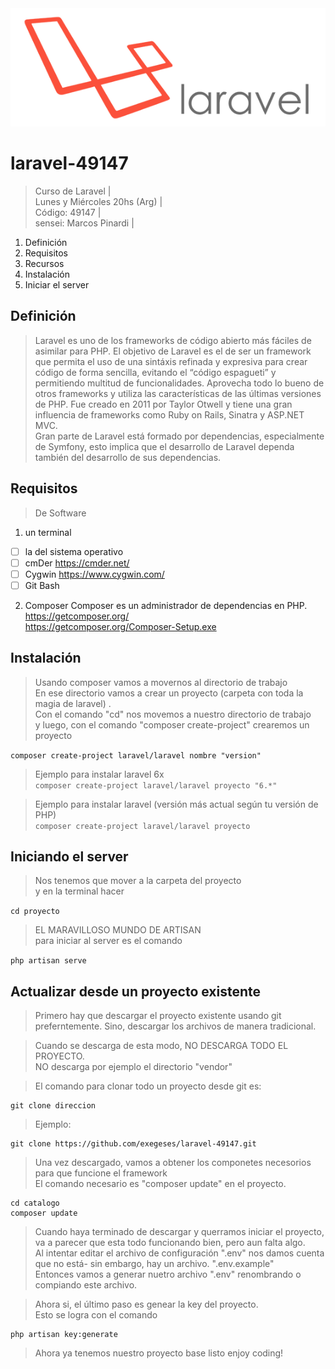 <img src="https://raw.githubusercontent.com/exegeses/laravel-49147/main/imagenes/laravel-logo.png">

# laravel-49147
> Curso de Laravel |  
> Lunes y Miércoles 20hs (Arg) |  
> Código: 49147 |  
> sensei: Marcos Pinardi |

1. Definición
2. Requisitos
3. Recursos
4. Instalación
5. Iniciar el server

## Definición
> Laravel es uno de los frameworks de código abierto más fáciles de asimilar para PHP.
> El objetivo de Laravel es el de ser un framework que permita el uso de una sintáxis refinada y expresiva para crear código de forma sencilla, evitando el “código espagueti” y permitiendo multitud de funcionalidades.
> Aprovecha todo lo bueno de otros frameworks y utiliza las características de las últimas versiones de PHP.
> Fue creado en 2011 por Taylor Otwell y tiene una gran influencia de frameworks como Ruby on Rails, Sinatra y ASP.NET MVC.  
> Gran parte de Laravel está formado por dependencias, especialmente de Symfony, esto implica que el desarrollo de Laravel dependa también del desarrollo de sus dependencias.

## Requisitos

> De Software

1. un terminal
- [ ] la del sistema operativo
- [ ] cmDer https://cmder.net/
- [ ] Cygwin https://www.cygwin.com/
- [ ] Git Bash

2. Composer
   Composer es un administrador de dependencias en PHP.  
   https://getcomposer.org/  
   https://getcomposer.org/Composer-Setup.exe

## Instalación
> Usando composer vamos a movernos al directorio de trabajo    
> En ese directorio vamos a crear un proyecto (carpeta con toda la magia de laravel) .  
> Con el comando "cd" nos movemos a nuestro directorio de trabajo    
> y luego, con el comando "composer create-project" crearemos un proyecto

`composer create-project laravel/laravel nombre "version"`

> Ejemplo para instalar laravel 6x    
`composer create-project laravel/laravel proyecto "6.*"`

> Ejemplo para instalar laravel (versión más actual según tu versión de PHP)    
`composer create-project laravel/laravel proyecto `

## Iniciando el server
> Nos tenemos que mover a la carpeta del proyecto    
> y en la terminal hacer

`cd proyecto`

> EL MARAVILLOSO MUNDO DE ARTISAN    
> para iniciar al server es el comando

`php artisan serve `  

## Actualizar desde un proyecto existente

>Primero hay que descargar el proyecto existente usando git   
>preferntemente. Sino, descargar los archivos de manera tradicional.

> Cuando se descarga de esta modo, NO DESCARGA TODO EL PROYECTO.  
> NO descarga por ejemplo el directorio "vendor"

> El comando para clonar todo un proyecto desde git es:

    git clone direccion

> Ejemplo:

    git clone https://github.com/exegeses/laravel-49147.git

> Una vez descargado, vamos a obtener los componetes necesorios para que funcione el framework  
> El comando necesario es "composer update" en el proyecto.

    cd catalogo  
    composer update  

> Cuando haya terminado de descargar y querramos iniciar el proyecto, va a parecer que esta todo funcionando bien, pero aun falta algo.  
> Al intentar editar el archivo de configuración  ".env" nos damos cuenta que no está- sin embargo, hay un archivo. ".env.example"  
> Entonces vamos a generar nuetro archivo ".env" renombrando o compiando este archivo.

> Ahora si, el último paso es genear la key del proyecto.  
> Esto se logra con el comando

    php artisan key:generate

> Ahora ya tenemos nuestro proyecto base listo
> enjoy coding!

